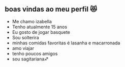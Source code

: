 ## boas vindas ao meu perfil 😻
- Me chamo izabella 
- Tenho atualmente 15 anos
- Eu gosto de jogar basquete 
- Sou solterira
- minhas comidas favoritas é lasanha e macarronada
- amo viajar
- tenho poucos amigos
- sou sagitariana♐
  
